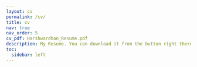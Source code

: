 ```yaml
---
layout: cv
permalink: /cv/
title: cv
nav: true
nav_order: 5
cv_pdf: Harshwardhan_Resume.pdf
description: My Resume. You can download it from the button right there 👉
toc:
  sidebar: left
---
```

